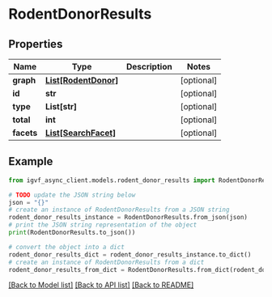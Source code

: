 # RodentDonorResults


## Properties

Name | Type | Description | Notes
------------ | ------------- | ------------- | -------------
**graph** | [**List[RodentDonor]**](RodentDonor.md) |  | [optional] 
**id** | **str** |  | [optional] 
**type** | **List[str]** |  | [optional] 
**total** | **int** |  | [optional] 
**facets** | [**List[SearchFacet]**](SearchFacet.md) |  | [optional] 

## Example

```python
from igvf_async_client.models.rodent_donor_results import RodentDonorResults

# TODO update the JSON string below
json = "{}"
# create an instance of RodentDonorResults from a JSON string
rodent_donor_results_instance = RodentDonorResults.from_json(json)
# print the JSON string representation of the object
print(RodentDonorResults.to_json())

# convert the object into a dict
rodent_donor_results_dict = rodent_donor_results_instance.to_dict()
# create an instance of RodentDonorResults from a dict
rodent_donor_results_from_dict = RodentDonorResults.from_dict(rodent_donor_results_dict)
```
[[Back to Model list]](../README.md#documentation-for-models) [[Back to API list]](../README.md#documentation-for-api-endpoints) [[Back to README]](../README.md)


